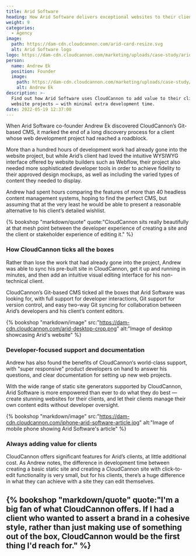 ```yaml
---
title: Arid Software
heading: How Arid Software delivers exceptional websites to their clients
weight: 9
categories:
  - Agency
image:
  path: https://dam-cdn.cloudcannon.com/arid-card-resize.svg
  alt: Arid Software logo
logo: https://dam-cdn.cloudcannon.com/marketing/uploads/case-study/arid.jpg
person:
  name: Andrew Ek
  position: Founder
  image: 
    path: https://dam-cdn.cloudcannon.com/marketing/uploads/case-study/1634046696799.jpg
    alt: Andrew Ek
description: >-
  Find out how Arid Software uses CloudCannon to add value to their clients'
  website projects — with minimal extra development time.
date: 2022-05-19 12:37:00
---
```

When Arid Software co-founder Andrew Ek discovered CloudCannon’s Git-based
CMS, it marked the end of a long discovery process for a client whose web
development project had reached a roadblock.

More than a hundred hours of development work had already gone into the
website project, but while Arid’s client had loved the intuitive WYSIWYG
interface offered by website builders such as Webflow, their project also
needed more sophisticated developer tools in order to achieve fidelity to
their approved design mockups, as well as including the varied types of
content they needed to display.

Andrew had spent hours comparing the features of more than 40 headless
content management systems, hoping to find the perfect CMS, but assuming
that at the very least he would be able to present a reasonable
alternative to his client’s detailed wishlist.

{% bookshop "markdown/quote" quote:"CloudCannon sits really beautifully at that mesh point between the developer experience of creating a site and the client or stakeholder experience of editing it." %}

### How CloudCannon ticks all the boxes

Rather than lose the work that had already gone into the project, Andrew
was able to sync his pre-built site in CloudCannon, get it up and running
in minutes, and then add an intuitive visual editing interface for his
non-technical client.

CloudCannon’s Git-based CMS ticked all the boxes that Arid Software was
looking for, with full support for developer interactions, Git support for
version control, and easy two-way Git syncing for collaboration between
Arid’s developers and his client’s content editors.

{% bookshop "markdown/image" src:"https://dam-cdn.cloudcannon.com/arid-desktop-crop.png" alt:"Image of desktop showcasing Arid's website" %}

### Developer-focused support and documentation

Andrew has also found the benefits of CloudCannon‘s world-class support,
with "super responsive" product developers on hand to answer his
questions, and clear documentation for setting up new web projects.&nbsp;

With the wide range of static site generators supported by CloudCannon,
Arid Software is more empowered than ever to do what they do best — create
stunning websites for their clients, and let their clients manage their
own content edits without developer oversight.

{% bookshop "markdown/image" src:"https://dam-cdn.cloudcannon.com/iphone-arid-software-article.jpg" alt:"Image of mobile phone showing Arid Software's article" %}

### Always adding value for clients

CloudCannon offers significant features for Arid’s clients, at little
additional cost. As Andrew notes, the difference in development time
between creating a basic static site and creating a CloudCannon site with
click-to-edit functionality is very small, but for his clients, there’s a
huge difference in what they can achieve with a site they can edit
themselves.

{% bookshop "markdown/quote" quote:"I'm a big fan of what CloudCannon offers. If I had a client who wanted to assert a brand in a cohesive style, rather than just making use of something out of the box, CloudCannon would be the first thing I'd reach for." %}
---

